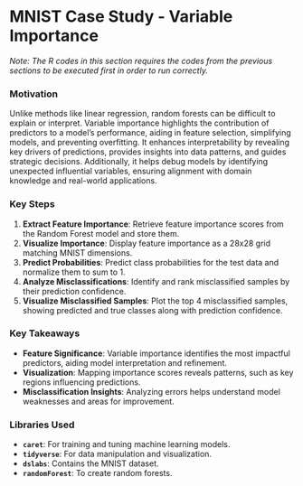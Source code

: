 # MNIST Case Study - Variable Importance
_Note: The R codes in this section requires the codes from the previous sections to be executed first in order to run correctly._

### Motivation

Unlike methods like linear regression, random forests can be difficult to explain or interpret. Variable importance highlights the contribution of predictors to a model’s performance, aiding in feature selection, simplifying models, and preventing overfitting. It enhances interpretability by revealing key drivers of predictions, provides insights into data patterns, and guides strategic decisions. Additionally, it helps debug models by identifying unexpected influential variables, ensuring alignment with domain knowledge and real-world applications.

### Key Steps

1. **Extract Feature Importance**: Retrieve feature importance scores from the Random Forest model and store them.
2. **Visualize Importance**: Display feature importance as a 28x28 grid matching MNIST dimensions.
3. **Predict Probabilities**: Predict class probabilities for the test data and normalize them to sum to 1.
4. **Analyze Misclassifications**: Identify and rank misclassified samples by their prediction confidence.
5. **Visualize Misclassified Samples**: Plot the top 4 misclassified samples, showing predicted and true classes along with prediction confidence.

### Key Takeaways

- **Feature Significance**: Variable importance identifies the most impactful predictors, aiding model interpretation and refinement.
- **Visualization**: Mapping importance scores reveals patterns, such as key regions influencing predictions.
- **Misclassification Insights**: Analyzing errors helps understand model weaknesses and areas for improvement.

### Libraries Used

- **`caret`**: For training and tuning machine learning models.
- **`tidyverse`**: For data manipulation and visualization.
- **`dslabs`**: Contains the MNIST dataset.
- **`randomForest`**: To create random forests.
